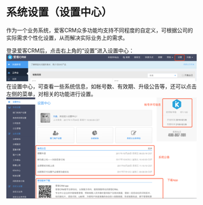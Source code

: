 # 系统设置（设置中心）

作为一个业务系统，爱客CRM众多功能均支持不同程度的自定义，可根据公司的实际需求个性化设置，从而解决实际业务上的需求。

登录爱客CRM后，点击右上角的“设置”进入设置中心：![](/assets/设置中心首页1.png)在设置中心，可查看一些系统信息，如帐号数、有效期、升级公告等，还可以点击左侧的菜单，对相关的功能进行设置。![](/assets/设置中心首页2.png)

